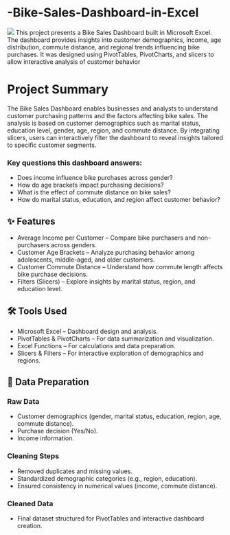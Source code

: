 # -Bike-Sales-Dashboard-in-Excel
![](Bike.png)
This project presents a Bike Sales Dashboard built in Microsoft Excel. The dashboard provides insights into customer demographics, income, age distribution, commute distance, and regional trends influencing bike purchases. It was designed using PivotTables, PivotCharts, and slicers to allow interactive analysis of customer behavior
# Project Summary
The Bike Sales Dashboard enables businesses and analysts to understand customer purchasing patterns and the factors affecting bike sales. The analysis is based on customer demographics such as marital status, education level, gender, age, region, and commute distance. By integrating slicers, users can interactively filter the dashboard to reveal insights tailored to specific customer segments.
### Key questions this dashboard answers:
- Does income influence bike purchases across gender?
- How do age brackets impact purchasing decisions?
- What is the effect of commute distance on bike sales?
- How do marital status, education, and region affect customer behavior?
## ✨ Features
- Average Income per Customer – Compare bike purchasers and non-purchasers across genders.
- Customer Age Brackets – Analyze purchasing behavior among adolescents, middle-aged, and older customers.
- Customer Commute Distance – Understand how commute length affects bike purchase decisions.
- Filters (Slicers) – Explore insights by marital status, region, and education level.
## 🛠️ Tools Used
- Microsoft Excel – Dashboard design and analysis.
- PivotTables & PivotCharts – For data summarization and visualization.
- Excel Functions – For calculations and data preparation.
- Slicers & Filters – For interactive exploration of demographics and regions.
## 🔎 Data Preparation
### Raw Data
- Customer demographics (gender, marital status, education, region, age, commute distance).
- Purchase decision (Yes/No).
- Income information.
### Cleaning Steps
- Removed duplicates and missing values.
- Standardized demographic categories (e.g., region, education).
- Ensured consistency in numerical values (income, commute distance).
### Cleaned Data
- Final dataset structured for PivotTables and interactive dashboard creation.
